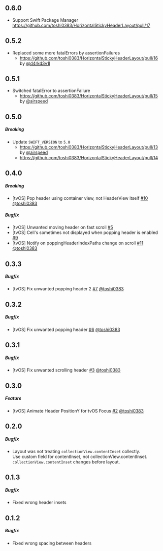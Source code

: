 ## 0.6.0

* Support Swift Package Manager https://github.com/toshi0383/HorizontalStickyHeaderLayout/pull/17

## 0.5.2

* Replaced some more fatalErrors by assertionFailures
  - https://github.com/toshi0383/HorizontalStickyHeaderLayout/pull/16 by [@d4rkd3v1l](https://github.com/d4rkd3v1l)

## 0.5.1

* Switched fatalError to assertionFailure
  - https://github.com/toshi0383/HorizontalStickyHeaderLayout/pull/15 by [@airspeed](https://github.com/airspeed)

## 0.5.0

##### Breaking

* Update `SWIFT_VERSION` to `5.0`
  - https://github.com/toshi0383/HorizontalStickyHeaderLayout/pull/13 by [@airspeed](https://github.com/airspeed)
  - https://github.com/toshi0383/HorizontalStickyHeaderLayout/pull/14

## 0.4.0
##### Breaking
* [tvOS] Pop header using container view, not HeaderView itself [#10](https://github.com/toshi0383/HorizontalStickyHeaderLayout/pull/10) [@toshi0383](https://github.com/toshi0383)

##### Bugfix
* [tvOS] Unwanted moving header on fast scroll [#5](https://github.com/toshi0383/HorizontalStickyHeaderLayout/issues/5)
* [tvOS] Cell's sometimes not displayed when popping header is enabled [#9](https://github.com/toshi0383/HorizontalStickyHeaderLayout/issues/9)
* [tvOS] Notify on poppingHeaderIndexPaths change on scroll [#11](https://github.com/toshi0383/HorizontalStickyHeaderLayout/pull/11) [@toshi0383](https://github.com/toshi0383)

## 0.3.3
##### Bugfix
* [tvOS] Fix unwanted popping header 2 [#7](https://github.com/toshi0383/HorizontalStickyHeaderLayout/pull/7) [@toshi0383](https://github.com/toshi0383)

## 0.3.2
##### Bugfix
* [tvOS] Fix unwanted popping header [#6](https://github.com/toshi0383/HorizontalStickyHeaderLayout/pull/6) [@toshi0383](https://github.com/toshi0383)

## 0.3.1
##### Bugfix
* [tvOS] Fix unwanted scrolling header [#3](https://github.com/toshi0383/HorizontalStickyHeaderLayout/pull/3) [@toshi0383](https://github.com/toshi0383)

## 0.3.0
##### Feature
* [tvOS] Animate Header PositionY for tvOS Focus [#2](https://github.com/toshi0383/HorizontalStickyHeaderLayout/pull/2) [@toshi0383](https://github.com/toshi0383)

## 0.2.0
##### Bugfix
* Layout was not treating `collectionView.contentInset` collectly.  
  Use custom field for contentInset, not collectionView.contentInset.  
  `collectionView.contentInset` changes before layout.

## 0.1.3
##### Bugfix
* Fixed wrong header insets

## 0.1.2
##### Bugfix
* Fixed wrong spacing between headers

